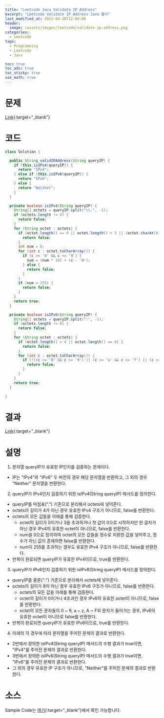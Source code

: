 ```yaml
---
title: "Leetcode Java Validate IP Address"
excerpt: "Leetcode Validate IP Address Java 풀이"
last_modified_at: 2022-04-26T12:00:00
header:
  image: /assets/images/leetcode/validate-ip-address.png
categories:
  - Leetcode
tags:
  - Programming
  - Leetcode
  - Java

toc: true
toc_ads: true
toc_sticky: true
use_math: true
---
```

# 문제
[Link](https://leetcode.com/problems/validate-ip-address/){:target="_blank"}

# 코드
```java
class Solution {

  public String validIPAddress(String queryIP) {
    if (this.isIPv4(queryIP)) {
      return "IPv4";
    } else if (this.isIPv6(queryIP)) {
      return "IPv6";
    } else {
      return "Neither";
    }
  }

  private boolean isIPv4(String queryIP) {
    String[] octets = queryIP.split("\\.", -1);
    if (octets.length != 4) {
      return false;
    }
    for (String octet : octets) {
      if (octet.length() == 0 || octet.length() > 3 || (octet.charAt(0) == '0' && octet.length() != 1)) {
        return false;
      }
      int num = 0;
      for (int c : octet.toCharArray()) {
        if (c >= '0' && c <= '9') {
          num = (num * 10) + (c - '0');
        } else {
          return false;
        }
      }
      if (num > 255) {
        return false;
      }
    }
    return true;
  }

  private boolean isIPv6(String queryIP) {
    String[] octets = queryIP.split(":", -1);
    if (octets.length != 8) {
      return false;
    }
    for (String octet : octets) {
      if (octet.length() > 4 || octet.length() == 0) {
        return false;
      }
      for (int c : octet.toCharArray()) {
        if (!((c >= '0' && c <= '9') || (c >= 'a' && c <= 'f') || (c >= 'A' && c <= 'F'))) {
          return false;
        }
      }
    }
    return true;
  }

}
```

# 결과
[Link](https://leetcode.com/submissions/detail/687572415/){:target="_blank"}

# 설명
1. 문자열 queryIP가 유효한 IP인지를 검증하는 문제이다.
- IP는 "IPv4"와 "IPv6" 두 버전의 경우 해당 문자열을 반환하고, 그 외의 경우 "Neither" 문자열을 반환한다.

2. queryIP가 IPv4인지 검증하기 위한 isIPv4(String queryIP) 메서드를 정의한다.
- queryIP를 마침표(".") 기준으로 분리해서 octets에 넣어준다.
- octets의 길이가 4가 아닌 경우 유효한 IPv4 구조가 아니므로, false를 반환한다.
- octets의 모든 값들을 아래를 통해 검증한다.
  - octet의 길이가 0이거나 3을 초과하거나 첫 값이 0으로 시작하지만 한 글자가 아닌 경우 IPv4의 유효한 octet이 아니므로, false를 반환한다.
  - num을 0으로 정의하여 octet의 모든 값들을 정수로 치환한 값을 넣어주고, 정수가 아닌 값이 존재하면 false를 반환한다.
  - num이 255를 초과하는 경우도 유효한 IPv4 구조가 아니므로, false를 반환한다.
- 반복이 완료되면 queryIP가 유효한 IPv4이므로, true를 반환한다.

3. queryIP가 IPv6인지 검증하기 위한 isIPv6(String queryIP) 메서드를 정의한다.
- queryIP를 콜론(":") 기준으로 분리해서 octets에 넣어준다.
- octets의 길이가 8이 아닌 경우 유효한 IPv6 구조가 아니므로, false를 반환한다.
  - octets의 모든 값을 아래를 통해 검증한다.
  - octet의 길이가 0이거나 4초과인 경우 IPv6의 유효한 octet이 아니므로, false를 반환한다.
  - octet의 모든 문자들이 0 ~ 9, a ~ z, A ~ F외 문자가 들어가는 경우, IPv6의 유효한 octet이 아니므로 false를 반환한다.
- 반복이 완료되면 queryIP가 유효한 IPv6이므로, true를 반환한다.

4. 아래의 각 경우에 따라 문자열을 주어진 문제의 결과로 반환한다.
- 2번에서 정의한 isIPv4(String queryIP) 메서드의 수행 결과가 true이면, "IPv4"를 주어진 문제의 결과로 반환한다.
- 3번에서 정의한 isIPv6(String queryIP) 메서드의 수행 결과가 true이면, "IPv6"를 주어진 문제의 결과로 반환한다.
- 그 외의 경우 유효한 IP 구조가 아니므로, "Neither"를 주어진 문제의 결과로 반환한다.

# 소스
Sample Code는 [여기](https://github.com/GracefulSoul/leetcode/blob/master/src/main/java/gracefulsoul/problems/ValidateIPAddress.java){:target="_blank"}에서 확인 가능합니다.
